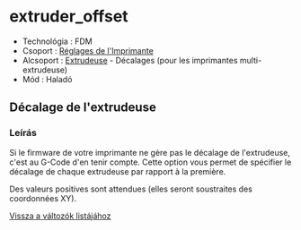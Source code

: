 # extruder\_offset

* Technológia : FDM
* Csoport : [Réglages de l'Imprimante](../printer_settings/printer_settings.md)
* Alcsoport : [Extrudeuse](../printer_settings/printer_settings.md#extrudeuse) - Décalages \(pour les imprimantes multi-extrudeuse\)
* Mód : Haladó

## Décalage de l'extrudeuse

### Leírás

Si le firmware de votre imprimante ne gère pas le décalage de l'extrudeuse, c'est au G-Code d'en tenir compte. Cette option vous permet de spécifier le décalage de chaque extrudeuse par rapport à la première.

Des valeurs positives sont attendues \(elles seront soustraites des coordonnées XY\).

[Vissza a változók listájához](variable_list.md)

